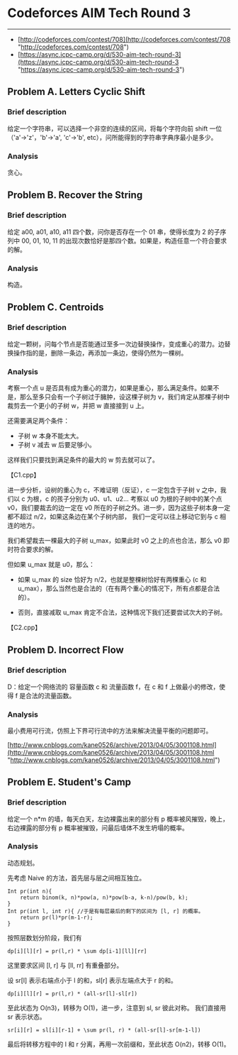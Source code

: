 # Codeforces AIM Tech Round 3 # 

___

- [http://codeforces.com/contest/708](http://codeforces.com/contest/708 "http://codeforces.com/contest/708")
- [https://async.icpc-camp.org/d/530-aim-tech-round-3](https://async.icpc-camp.org/d/530-aim-tech-round-3 "https://async.icpc-camp.org/d/530-aim-tech-round-3")

## Problem A. Letters Cyclic Shift ##
### Brief description ###
给定一个字符串，可以选择一个非空的连续的区间，将每个字符向前 shift 一位（'a'->'z'，'b'->'a', 'c'->'b', etc），问所能得到的字符串字典序最小是多少。

### Analysis ###
贪心。

## Problem B. Recover the String ##
### Brief description ###
给定 a00, a01, a10, a11 四个数，问你是否存在一个 01 串，使得长度为 2 的子序列中 00, 01, 10, 11 的出现次数恰好是那四个数。如果是，构造任意一个符合要求的解。

### Analysis ###
构造。

## Problem C. Centroids ##

### Brief description ###
给定一颗树，问每个节点是否能通过至多一次边替换操作，变成重心的潜力。边替换操作指的是，删除一条边，再添加一条边，使得仍然为一棵树。

### Analysis ###
考察一个点 u 是否具有成为重心的潜力，如果是重心，那么满足条件。如果不是，那么至多只会有一个子树过于臃肿，设这棵子树为 v，我们肯定从那棵子树中裁剪去一个更小的子树 w，并把 w 直接接到 u 上。

还需要满足两个条件：

- 子树 w 本身不能太大。
- 子树 v 减去 w 后要足够小。

这样我们只要找到满足条件的最大的 w 剪去就可以了。

【C1.cpp】

进一步分析，设树的重心为 c，不难证明（反证），c 一定包含于子树 v 之中，我们以 c 为根，c 的孩子分别为 u0、u1、u2... 考察以 u0 为根的子树中的某个点 v0，我们要裁去的边一定在 v0 所在的子树之外。进一步，因为这些子树本身一定都不超过 n/2，如果这条边在某个子树内部，
我们一定可以往上移动它到与 c 相连的地方。

我们希望裁去一棵最大的子树 u_max，如果此时 v0 之上的点也合法，那么 v0 即时符合要求的解。

但如果 u_max 就是 u0，那么： 

- 如果 u\_max 的 size 恰好为 n/2，也就是整棵树恰好有两棵重心 (c 和 u_max），那么当然也是合法的（在有两个重心的情况下，所有点都是合法的）。

- 否则，直接减取 u_max 肯定不合法，这种情况下我们还要尝试次大的子树。

【C2.cpp】



## Problem D. Incorrect Flow ##
### Brief description ###
D：给定一个网络流的 容量函数 c 和 流量函数 f，在 c 和 f 上做最小的修改，使得 f 是合法的流量函数。

### Analysis ###

最小费用可行流，仿照上下界可行流中的方法来解决流量平衡的问题即可。

[http://www.cnblogs.com/kane0526/archive/2013/04/05/3001108.html](http://www.cnblogs.com/kane0526/archive/2013/04/05/3001108.html "http://www.cnblogs.com/kane0526/archive/2013/04/05/3001108.html")


## Problem E. Student's Camp ##
### Brief description ###
给定一个 n*m 的墙，每天白天，左边裸露出来的部分有 p 概率被风摧毁，晚上，右边裸露的部分有 p 概率被摧毁，问最后墙体不发生坍塌的概率。

### Analysis ###
动态规划。

先考虑 Naive 的方法，首先层与层之间相互独立。

    Int pr(int n){
    	return binom(k, n)*pow(a, n)*pow(b-a, k-n)/pow(b, k);
    }
    Int pr(int l, int r){ //于是有每层最后的剩下的区间为 [l, r] 的概率。
    	return pr(l)*pr(m-1-r);
    }

按照层数划分阶段，我们有

	dp[i][l][r] = pr(l,r) * \sum dp[i-1][ll][rr]

这里要求区间 [l, r] 与 [ll, rr] 有重叠部分。

设 sr[l] 表示右端点小于 l 的和，sl[r] 表示左端点大于 r 的和。

	dp[i][l][r] = pr(l,r) * (all-sr[l]-sl[r])

至此状态为 O(n3)，转移为 O(1)，进一步，注意到 sl, sr 彼此对称。
我们直接用 sr 表示状态。

	sr[i][r] = sl[i][r-1] + \sum pr(l, r) * (all-sr[l]-sr[m-1-l])

最后将转移方程中的 l 和 r 分离，再用一次前缀和，至此状态 O(n2)，转移 O(1)。





